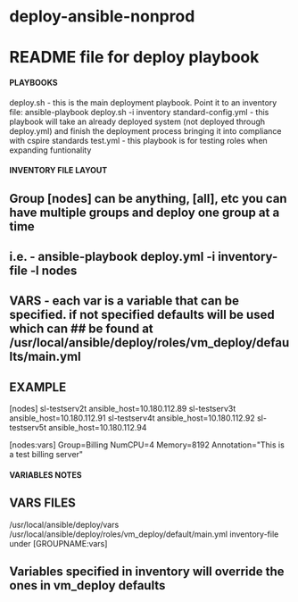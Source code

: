 # deploy-ansible-nonprod
# README file for deploy playbook

#### PLAYBOOKS
deploy.sh - this is the main deployment playbook.  Point it to an inventory file:
ansible-playbook deploy.sh -i inventory
standard-config.yml - this playbook will take an already deployed system (not deployed through deploy.yml) and finish the deployment process bringing it into compliance with cspire standards
test.yml - this playbook is for testing roles when expanding funtionality

#### INVENTORY FILE LAYOUT
## Group [nodes] can be anything, [all], etc you can have multiple groups and deploy one group at a time
## i.e. - ansible-playbook deploy.yml -i inventory-file -l nodes
## VARS - each var is a variable that can be specified.  if not specified defaults will be used which can ## be found at /usr/local/ansible/deploy/roles/vm_deploy/defaults/main.yml
## EXAMPLE
[nodes]
sl-testserv2t ansible_host=10.180.112.89
sl-testserv3t ansible_host=10.180.112.91
sl-testserv4t ansible_host=10.180.112.92
sl-testserv5t ansible_host=10.180.112.94

[nodes:vars]
Group=Billing
NumCPU=4
Memory=8192
Annotation="This is a test billing server"

#### VARIABLES NOTES
## VARS FILES
/usr/local/ansible/deploy/vars
/usr/local/ansible/deploy/roles/vm_deploy/default/main.yml
inventory-file under [GROUPNAME:vars]
## Variables specified in inventory will override the ones in vm_deploy defaults
